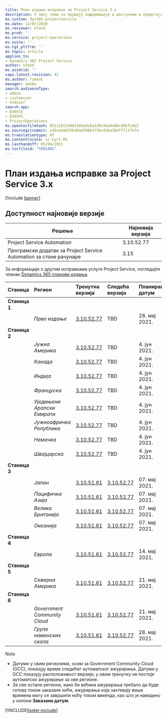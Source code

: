 ```yaml
---
title: План издања исправке за Project Service 3.x
description: У овој теми се пружају информације о доступним и предстојећим издањима услуге Dynamics 365 Project Service Automation.
ms.custom: dyn365-projectservice
ms.date: 12/07/2020
ms.reviewer: kfend
ms.prod: ''
ms.service: project-operations
ms.suite: ''
ms.tgt_pltfrm: ''
ms.topic: article
applies_to:
- Dynamics 365 Project Service
author: kfend
ms.assetid: ''
caps.latest.revision: 42
ms.author: rumant
manager: annbe
search.audienceType:
- admin
- customizer
- enduser
search.app:
- D365CE
- D365PS
- ProjectOperations
ms.openlocfilehash: 05111b51d482493a8c8a1d9c9da44d6cd95fc8d2
ms.sourcegitcommit: c45ceda833b30ad39861f5bcd3ba1bbfff11fe7a
ms.translationtype: HT
ms.contentlocale: sr-Cyrl-RS
ms.lasthandoff: 05/04/2021
ms.locfileid: "5981401"
---
```

# <a name="update-release-schedule-for-project-service-3x"></a>План издања исправке за Project Service 3.x

[!include [banner](../includes/psa-now-project-operations.md)]

## <a name="latest-version-availability"></a>Доступност најновије верзије

| Решење  | Најновија верзија |
|-------|----|
| Project Service Automation    | 3.10.52.77 |
| Програмски додатак за Project Service Automation за стоне рачунаре                | 3.15          |

За информације о другим исправкама услуге Project Service, погледајте чланак [Dynamics 365 планови издања](/dynamics365/release-plans/). 

| Станица  | Регион | Тренутна верзија | Следећа верзија |  Планирани датум
| :---   | :---   | :---   | :---   |:---   |         
|<strong>Станица 1</strong> | |  |  | |
| | <i>Прво издање</i> | [3.10.52.77](whats-new-ur-31.md) | TBD | 28. мај 2021.
|<strong>Станица 2</strong> | |  |  | |
| | <i>Јужна Америка</i> | [3.10.52.77](whats-new-ur-31.md) | TBD | 4. јун 2021.
| | <i>Канада</i> | [3.10.52.77](whats-new-ur-31.md) | TBD | 4. јун 2021.
| | <i>Индија</i> | [3.10.52.77](whats-new-ur-31.md) | TBD | 4. јун 2021.
| | <i>Француска</i> | [3.10.52.77](whats-new-ur-31.md) | TBD | 4. јун 2021.
| | <i>Уједињени Арапски Емирати</i> | [3.10.52.77](whats-new-ur-31.md) | TBD | 4. јун 2021.
| | <i>Јужноафричка Република</i> | [3.10.52.77](whats-new-ur-31.md) | TBD | 4. јун 2021.
| | <i>Немачка</i> | [3.10.52.77](whats-new-ur-31.md) | TBD | 4. јун 2021.
| | <i>Швајцарска</i> | [3.10.52.77](whats-new-ur-31.md) | TBD | 4. јун 2021.
|<strong>Станица 3</strong> | |  |  | |
| | <i>Јапан</i> | [3.10.51.61](whats-new-ur-30.md) | [3.10.52.77](whats-new-ur-31.md) | 07. мај 2021.
| | <i>Пацифичка Азија</i> | [3.10.51.61](whats-new-ur-30.md) | [3.10.52.77](whats-new-ur-31.md) | 07. мај 2021.
| | <i>Велика Британија</i> | [3.10.51.61](whats-new-ur-30.md) | [3.10.52.77](whats-new-ur-31.md) | 07. мај 2021.
| | <i>Океанија</i> | [3.10.51.61](whats-new-ur-30.md) | [3.10.52.77](whats-new-ur-31.md) | 07. мај 2021.
|<strong>Станица 4</strong> | |  |  | |
| | <i>Европа</i> | [3.10.51.61](whats-new-ur-30.md) | [3.10.52.77](whats-new-ur-31.md) | 14. мај 2021.
|<strong>Станица 5</strong> | |  |  | |
| | <i>Северна Америка</i> | [3.10.51.61](whats-new-ur-30.md) | [3.10.52.77](whats-new-ur-31.md) | 21. мај 2021.
|<strong>Станица 6</strong> | |  |  | |
| | <i>Government Community Cloud</i> | [3.10.51.61](whats-new-ur-30.md) | [3.10.52.77](whats-new-ur-31.md) | 21. мај 2021.
| | <i>Групе наменских скала</i> | [3.10.51.61](whats-new-ur-30.md) | [3.10.52.77](whats-new-ur-31.md) | 28. мај 2021.

>[!Note]
> - Датуми у свим регионима, осим за Government Community Cloud (GCC), показују време следећег аутоматског ажурирања. Датуми у GCC показују расположивост верзије; у овом тренутку не постоји аутоматско ажурирање за ове регионе.
> - За све остале регионе, иако би већина ажурирања требало да буде готова током заказане ноћи, ажурирања која захтевају више времена могу се завршити ноћу током викенда, као што је наведено у колони **Заказани датум**.


[!INCLUDE[footer-include](../includes/footer-banner.md)]
